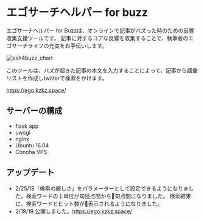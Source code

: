 # エゴサーチヘルパー for buzz

エゴサーチヘルパー for Buzzは、オンラインで記事がバズった時のための反響収集支援ツールです。 記事に対するコアな反響を収集することで、執筆者のエゴサーチライフの充実をお手伝いします。 

![esh4buzz_chart](/static/chart.png)

このツールは、バズが起きた記事の本文を入力することによって、記事から語彙リストを作成しtwitterで検索をかけます。

https://ego.kzkz.space/


## サーバーの構成
- flask app
- uwsgi
- nginx
- Ubuntu 16.04
- Conoha VPS


## アップデート
- 2/25/18「検索の厳しさ」をパラメーターとして設定できるようになりました。検索ワードの１単位が句読点間から句点間になりました。
検索結果に、検索ワードとヒット数が表示されるようになりました。
- 2/19/18 公開しました。https://ego.kzkz.space/